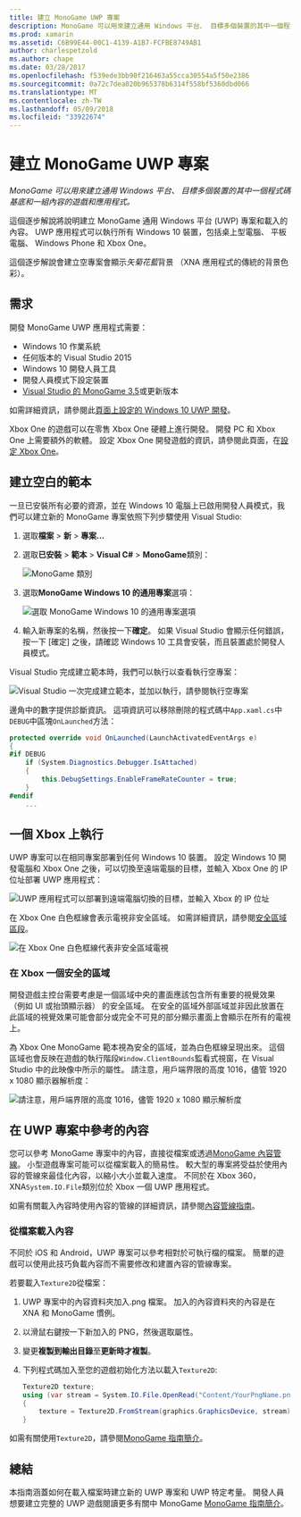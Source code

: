 ```yaml
---
title: 建立 MonoGame UWP 專案
description: MonoGame 可以用來建立通用 Windows 平台、 目標多個裝置的其中一個程式碼基底和一組內容的遊戲和應用程式。
ms.prod: xamarin
ms.assetid: C6B99E44-00C1-4139-A1B7-FCFBE8749AB1
author: charlespetzold
ms.author: chape
ms.date: 03/28/2017
ms.openlocfilehash: f539ede3bb90f216463a55cca30554a5f50e2386
ms.sourcegitcommit: 0a72c7dea020b965378b6314f558bf5360dbd066
ms.translationtype: MT
ms.contentlocale: zh-TW
ms.lasthandoff: 05/09/2018
ms.locfileid: "33922674"
---
```

# <a name="creating-a-monogame-uwp-project"></a>建立 MonoGame UWP 專案

_MonoGame 可以用來建立通用 Windows 平台、 目標多個裝置的其中一個程式碼基底和一組內容的遊戲和應用程式。_

這個逐步解說將說明建立 MonoGame 通用 Windows 平台 (UWP) 專案和載入的內容。 UWP 應用程式可以執行所有 Windows 10 裝置，包括桌上型電腦、 平板電腦、 Windows Phone 和 Xbox One。

這個逐步解說會建立空專案會顯示*矢菊花藍*背景 （XNA 應用程式的傳統的背景色彩）。

## <a name="requirements"></a>需求

開發 MonoGame UWP 應用程式需要：

- Windows 10 作業系統
- 任何版本的 Visual Studio 2015
- Windows 10 開發人員工具
- 開發人員模式下設定裝置
- [Visual Studio 的 MonoGame 3.5](http://www.monogame.net/2016/03/17/monogame-3-5/)或更新版本

如需詳細資訊，請參閱此[頁面上設定的 Windows 10 UWP 開發](https://msdn.microsoft.com/windows/uwp/get-started/get-set-up)。

Xbox One 的遊戲可以在零售 Xbox One 硬體上進行開發。 開發 PC 和 Xbox One 上需要額外的軟體。 設定 Xbox One 開發遊戲的資訊，請參閱此頁面，在[設定 Xbox One](https://msdn.microsoft.com/windows/uwp/xbox-apps/index)。

## <a name="creating-an-empty-template"></a>建立空白的範本

一旦已安裝所有必要的資源，並在 Windows 10 電腦上已啟用開發人員模式，我們可以建立新的 MonoGame 專案依照下列步驟使用 Visual Studio:

1. 選取**檔案** > **新** > **專案...**
1. 選取**已安裝** > **範本** > **Visual C#** > **MonoGame**類別： 

    ![](uwp-images/image1.png "MonoGame 類別")

1. 選取**MonoGame Windows 10 的通用專案**選項： 

    ![](uwp-images/image2.png "選取 MonoGame Windows 10 的通用專案選項")

1. 輸入新專案的名稱，然後按一下**確定**。
如果 Visual Studio 會顯示任何錯誤，按一下 [確定] 之後，請確認 Windows 10 工具會安裝，而且裝置處於開發人員模式。

Visual Studio 完成建立範本時，我們可以執行以查看執行空專案：

![](uwp-images/image3.png "Visual Studio 一次完成建立範本，並加以執行，請參閱執行空專案")

邊角中的數字提供診斷資訊。 這項資訊可以移除刪除的程式碼中`App.xaml.cs`中`DEBUG`中區塊`OnLaunched`方法：


```csharp
protected override void OnLaunched(LaunchActivatedEventArgs e)
{
#if DEBUG
    if (System.Diagnostics.Debugger.IsAttached)
    {
        this.DebugSettings.EnableFrameRateCounter = true;
    }
#endif
    ...
```

## <a name="running-on-xbox-one"></a>一個 Xbox 上執行

UWP 專案可以在相同專案部署到任何 Windows 10 裝置。 設定 Windows 10 開發電腦和 Xbox One 之後，可以切換至遠端電腦的目標，並輸入 Xbox One 的 IP 位址部署 UWP 應用程式：

![](uwp-images/remote.png "UWP 應用程式可以部署到遠端電腦切換的目標，並輸入 Xbox 的 IP 位址")

在 Xbox One 白色框線會表示電視非安全區域。 如需詳細資訊，請參閱[安全區域區段](#Safe_Area_on_Xbox_One)。

![](uwp-images/safearea.png "在 Xbox One 白色框線代表非安全區域電視")

### <a name="safe-area-on-xbox-one"></a>在 Xbox 一個安全的區域

開發遊戲主控台需要考慮是一個區域中央的畫面應該包含所有重要的視覺效果 （例如 UI 或抬頭顯示器） 的安全區域。 在安全的區域外部區域並非因此放置在此區域的視覺效果可能會部分或完全不可見的部分顯示畫面上會顯示在所有的電視上。

為 Xbox One MonoGame 範本視為安全的區域，並為白色框線呈現出來。 這個區域也會反映在遊戲的執行階段`Window.ClientBounds`監看式視窗，在 Visual Studio 中的此映像中所示的屬性。 請注意，用戶端界限的高度 1016，儘管 1920 x 1080 顯示器解析度：

![](uwp-images/clientbounds.png "請注意，用戶端界限的高度 1016，儘管 1920 x 1080 顯示解析度")

## <a name="referencing-content-in-uwp-projects"></a>在 UWP 專案中參考的內容

您可以參考 MonoGame 專案中的內容，直接從檔案或透過[MonoGame 內容管線](~/graphics-games/cocossharp/content-pipeline/index.md)。 小型遊戲專案可能可以從檔案載入的簡易性。 較大型的專案將受益於使用內容的管線來最佳化內容，以縮小大小並載入速度。 不同於在 Xbox 360，XNA`System.IO.File`類別位於 Xbox 一個 UWP 應用程式。

如需有關載入內容時使用內容的管線的詳細資訊，請參閱[內容管線指南](~/graphics-games/cocossharp/content-pipeline/index.md)。 

### <a name="loading-content-from-file"></a>從檔案載入內容

不同於 iOS 和 Android，UWP 專案可以參考相對於可執行檔的檔案。 簡單的遊戲可以使用此技巧負載內容而不需要修改和建置內容的管線專案。

若要載入`Texture2D`從檔案：

1. UWP 專案中的內容資料夾加入.png 檔案。 加入的內容資料夾的內容是在 XNA 和 MonoGame 慣例。
1. 以滑鼠右鍵按一下新加入的 PNG，然後選取屬性。
1. 變更**複製到輸出目錄**至**更新時才複製**。
1. 下列程式碼加入至您的遊戲初始化方法以載入`Texture2D`:

    ```csharp
    Texture2D texture;
    using (var stream = System.IO.File.OpenRead("Content/YourPngName.png"))
    {
        texture = Texture2D.FromStream(graphics.GraphicsDevice, stream);
    }
    ```

如需有關使用`Texture2D`，請參閱[MonoGame 指南簡介](~/graphics-games/monogame/introduction/index.md)。

## <a name="summary"></a>總結

本指南涵蓋如何在載入檔案時建立新的 UWP 專案和 UWP 特定考量。 開發人員想要建立完整的 UWP 遊戲閱讀更多有關中 MonoGame [MonoGame 指南簡介](~/graphics-games/monogame/introduction/index.md)。
